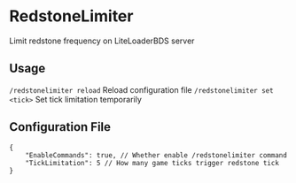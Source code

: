 # RedstoneLimiter

Limit redstone frequency on LiteLoaderBDS server

## Usage

`/redstonelimiter reload` Reload configuration file
`/redstonelimiter set <tick>` Set tick limitation temporarily

## Configuration File

```jsonc
{
    "EnableCommands": true, // Whether enable /redstonelimiter command
    "TickLimitation": 5 // How many game ticks trigger redstone tick
}
```